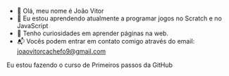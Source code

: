 - 👋 Olá, meu nome é João Vitor
- 🌱 Eu estou aprendendo atualmente a programar jogos no Scratch e no JavaScript
- 🤔 Tenho curiosidades em aprender páginas na web.
- 📬 Vocês podem entrar em contato comigo através do email: joaovitorcachefo9@gmail.com

Eu estou fazendo o curso de Primeiros passos da GitHub

<!---
cachefopr/cachefopr is a ✨ special ✨ repository because its `README.md` (this file) appears on your GitHub profile.
You can click the Preview link to take a look at your changes.
--->
